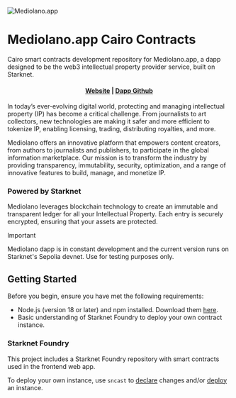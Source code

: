 ![Mediolano.app](https://mediolano.app/wp-content/uploads/2024/09/mediolano-logo-dark-1.svg)

# Mediolano.app Cairo Contracts

Cairo smart contracts development repository for Mediolano.app, a dapp designed to be the web3 intellectual property provider service, built on Starknet.

<h4 align="center">
  <a href="https://mediolano.app">Website</a> | 
  <a href="https://github.com/mediolano-app/mediolano-app">Dapp Github</a>
</h4>

In today’s ever-evolving digital world, protecting and managing intellectual property (IP) has become a critical challenge. From journalists to art collectors, new technologies are making it safer and more efficient to tokenize IP, enabling licensing, trading, distributing royalties, and more.

Mediolano offers an innovative platform that empowers content creators, from authors to journalists and publishers, to participate in the global information marketplace. Our mission is to transform the industry by providing transparency, immutability, security, optimization, and a range of innovative features to build, manage, and monetize IP.

### Powered by Starknet

Mediolano leverages blockchain technology to create an immutable and transparent ledger for all your Intellectual Property. Each entry is securely encrypted, ensuring that your assets are protected.

> [!IMPORTANT]
> Mediolano dapp is in constant development and the current version runs on Starknet's Sepolia devnet. Use for testing purposes only. 

## Getting Started

Before you begin, ensure you have met the following requirements:

* Node.js (version 18 or later) and npm installed. Download them [here](https://nodejs.org/en/download/).
* Basic understanding of Starknet Foundry to deploy your own contract instance.

### Starknet Foundry

This project includes a Starknet Foundry repository with smart contracts used in the frontend web app.

To deploy your own instance, use `sncast` to [declare](https://foundry-rs.github.io/starknet-foundry/starknet/declare.html) changes and/or [deploy](https://foundry-rs.github.io/starknet-foundry/starknet/deploy.html) an instance.
